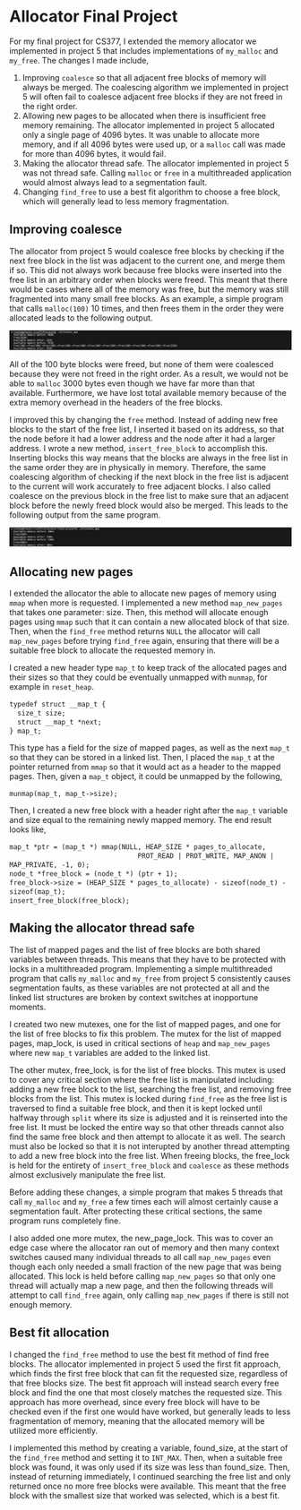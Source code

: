 
# Allocator Final Project

For my final project for CS377, I extended the memory allocator we implemented in project 5 that includes implementations of `my_malloc` and `my_free`. The changes I made include,

1. Improving `coalesce` so that all adjacent free blocks of memory will always be merged. The coalescing algorithm we implemented in project 5 will often fail to coalesce adjacent free blocks if they are not freed in the right order.
2. Allowing new pages to be allocated when there is insufficient free memory remaining. The allocator implemented in project 5 allocated only a single page of 4096 bytes. It was unable to allocate more memory, and if all 4096 bytes were used up, or a `malloc` call was made for more than 4096 bytes, it would fail.
3. Making the allocator thread safe. The allocator implemented in project 5 was not thread safe. Calling `malloc` or `free` in a multithreaded application would almost always lead to a segmentation fault.
4. Changing `find_free` to use a best fit algorithm to choose a free block, which will generally lead to less memory fragmentation.

## Improving coalesce

The allocator from project 5 would coalesce free blocks by checking if the next free block in the list was adjacent to the current one, and merge them if so. This did not always work because free blocks were inserted into the free list in an arbitrary order when blocks were freed. This meant that there would be cases where all of the memory was free, but the memory was still fragmented into many small free blocks. As an example, a simple program that calls `malloc(100)` 10 times, and then frees them in the order they were allocated leads to the following output.

![Image1.png](images/Image1.png)

All of the 100 byte blocks were freed, but none of them were coalesced because they were not freed in the right order. As a result, we would not be able to `malloc` 3000 bytes even though we have far more than that available. Furthermore, we have lost total available memory because of the extra memory overhead in the headers of the free blocks.

I improved this by changing the `free` method. Instead of adding new free blocks to the start of the free list, I inserted it based on its address, so that the node before it had a lower address and the node after it had a larger address. I wrote a new method, `insert_free_block` to accomplish this. Inserting blocks this way means that the blocks are always in the free list in the same order they are in physically in memory. Therefore, the same coalescing algorithm of checking if the next block in the free list is adjacent to the current will work accurately to free adjacent blocks. I also called coalesce on the previous block in the free list to make sure that an adjacent block before the newly freed block would also be merged. This leads to the following output from the same program.

![Image2.png](images/Image2.png)

## Allocating new pages

I extended the allocator the able to allocate new pages of memory using `mmap` when more is requested. I implemented a new method `map_new_pages` that takes one parameter: size. Then, this method will allocate enough pages using `mmap` such that it can contain a new allocated block of that size. Then, when the `find_free` method returns `NULL` the allocator will call `map_new_pages` before trying `find_free` again, ensuring that there will be a suitable free block to allocate the requested memory in.

I created a new header type `map_t` to keep track of the allocated pages and their sizes so that they could be eventually unmapped with `munmap`, for example in `reset_heap`. 
```
typedef struct __map_t {
  size_t size;
  struct __map_t *next;
} map_t;
```
This type has a field for the size of mapped pages, as well as the next `map_t` so that they can be stored in a linked list. Then, I placed the `map_t` at the pointer returned from `mmap` so that it would act as a header to the mapped pages. Then, given a `map_t` object, it could be unmapped by the following,
```
munmap(map_t, map_t->size);
```
Then, I created a new free block with a header right after the `map_t` variable and size equal to the remaining newly mapped memory. The end result looks like,
```
map_t *ptr = (map_t *) mmap(NULL, HEAP_SIZE * pages_to_allocate, 
                                PROT_READ | PROT_WRITE, MAP_ANON | MAP_PRIVATE, -1, 0);
node_t *free_block = (node_t *) (ptr + 1);
free_block->size = (HEAP_SIZE * pages_to_allocate) - sizeof(node_t) - sizeof(map_t);
insert_free_block(free_block);
```

## Making the allocator thread safe

The list of mapped pages and the list of free blocks are both shared variables between threads. This means that they have to be protected with locks in a multithreaded program. Implementing a simple multithreaded program that calls `my_malloc` and `my_free` from project 5 consistently causes segmentation faults, as these variables are not protected at all and the linked list structures are broken by context switches at inopportune moments.

I created two new mutexes, one for the list of mapped pages, and one for the list of free blocks to fix this problem. The mutex for the list of mapped pages, map\_lock, is used in critical sections of `heap` and `map_new_pages` where new `map_t` variables are added to the linked list. 

The other mutex, free\_lock, is for the list of free blocks. This mutex is used to cover any critical section where the free list is manipulated including: adding a new free block to the list, searching the free list, and removing free blocks from the list. This mutex is locked during `find_free` as the free list is traversed to find a suitable free block, and then it is kept locked until halfway through `split` where its size is adjusted and it is reinserted into the free list. It must be locked the entire way so that other threads cannot also find the same free block and then attempt to allocate it as well. The search must also be locked so that it is not interupted by another thread attempting to add a new free block into the free list. When freeing blocks, the free\_lock is held for the entirety of `insert_free_block` and `coalesce` as these methods almost exclusively manipulate the free list. 

Before adding these changes, a simple program that makes 5 threads that call `my_malloc` and `my_free` a few times each will almost certainly cause a segmentation fault. After protecting these critical sections, the same program runs completely fine.

I also added one more mutex, the new\_page\_lock. This was to cover an edge case where the allocator ran out of memory and then many context switches caused many individual threads to all call `map_new_pages` even though each only needed a small fraction of the new page that was being allocated. This lock is held before calling `map_new_pages` so that only one thread will actually map a new page, and then the following threads will attempt to call `find_free` again, only calling `map_new_pages` if there is still not enough memory.

## Best fit allocation

I changed the `find_free` method to use the best fit method of find free blocks. The allocator implemented in project 5 used the first fit approach, which finds the first free block that can fit the requested size, regardless of that free blocks size. The best fit approach will instead search every free block and find the one that most closely matches the requested size. This approach has more overhead, since every free block will have to be checked even if the first one would have worked, but generally leads to less fragmentation of memory, meaning that the allocated memory will be utilized more efficiently.

I implemented this method by creating a variable, found\_size, at the start of the `find_free` method and setting it to `INT_MAX`. Then, when a suitable free block was found, it was only used if its size was less than found\_size. Then, instead of returning immediately, I continued searching the free list and only returned once no more free blocks were available. This meant that the free block with the smallest size that worked was selected, which is a best fit.
